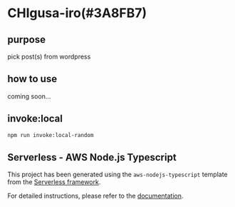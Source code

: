 # CHIgusa-iro(#3A8FB7)

## purpose

pick post(s) from wordpress

## how to use

coming soon...

## invoke:local

```sh
npm run invoke:local-random
```

## Serverless - AWS Node.js Typescript

This project has been generated using the `aws-nodejs-typescript` template from the [Serverless framework](https://www.serverless.com/).

For detailed instructions, please refer to the [documentation](https://www.serverless.com/framework/docs/providers/aws/).

<!-- TODO Run a TypeScript type check in your pre-commit hook using lint-staged + husky -->
<!-- TODO unit test -->
<!-- TODO refactor and clear TODOs -->
<!-- TODO add function 'date' -->
